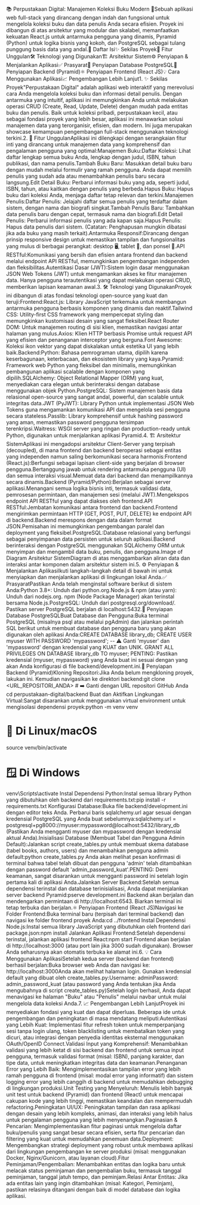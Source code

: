 📚 Perpustakaan Digital: Manajemen Koleksi Buku Modern 🚀Sebuah aplikasi web full-stack yang dirancang dengan indah dan fungsional untuk mengelola koleksi buku dan data penulis Anda secara efisien. Proyek ini dibangun di atas arsitektur yang modular dan skalabel, memanfaatkan kekuatan React.js untuk antarmuka pengguna yang dinamis, Pyramid (Python) untuk logika bisnis yang kokoh, dan PostgreSQL sebagai tulang punggung basis data yang andal.📖 Daftar Isi✨ Sekilas Proyek🚀 Fitur Unggulan🛠️ Teknologi yang Digunakan🏗️ Arsitektur Sistem⚙️ Penyiapan & Menjalankan Aplikasi✅ Prasyarat🐘 Penyiapan Database PostgreSQL🐍 Penyiapan Backend (Pyramid)⚛️ Penyiapan Frontend (React JS)💡 Cara Menggunakan Aplikasi📈 Pengembangan Lebih Lanjut1. ✨ Sekilas Proyek"Perpustakaan Digital" adalah aplikasi web interaktif yang merevolusi cara Anda mengelola koleksi buku dan informasi detail penulis. Dengan antarmuka yang intuitif, aplikasi ini memungkinkan Anda untuk melakukan operasi CRUD (Create, Read, Update, Delete) dengan mudah pada entitas buku dan penulis. Baik untuk koleksi pribadi, perpustakaan kecil, atau sebagai fondasi proyek yang lebih besar, aplikasi ini menawarkan solusi manajemen data yang terorganisir, efisien, dan modern. Ini juga merupakan showcase kemampuan pengembangan full-stack menggunakan teknologi terkini.2. 🚀 Fitur UnggulanAplikasi ini dilengkapi dengan serangkaian fitur inti yang dirancang untuk manajemen data yang komprehensif dan pengalaman pengguna yang optimal:Manajemen Buku:Daftar Koleksi: Lihat daftar lengkap semua buku Anda, lengkap dengan judul, ISBN, tahun publikasi, dan nama penulis.Tambah Buku Baru: Masukkan detail buku baru dengan mudah melalui formulir yang ramah pengguna. Anda dapat memilih penulis yang sudah ada atau menambahkan penulis baru secara langsung.Edit Detail Buku: Perbarui informasi buku yang ada, seperti judul, ISBN, tahun, atau kaitkan dengan penulis yang berbeda.Hapus Buku: Hapus buku dari koleksi Anda, menjaga daftar tetap relevan dan terkini.Manajemen Penulis:Daftar Penulis: Jelajahi daftar semua penulis yang terdaftar dalam sistem, dengan nama dan biografi singkat.Tambah Penulis Baru: Tambahkan data penulis baru dengan cepat, termasuk nama dan biografi.Edit Detail Penulis: Perbarui informasi penulis yang ada kapan saja.Hapus Penulis: Hapus data penulis dari sistem. (Catatan: Penghapusan mungkin dibatasi jika ada buku yang masih terkait).Antarmuka Responsif:Dirancang dengan prinsip responsive design untuk memastikan tampilan dan fungsionalitas yang mulus di berbagai perangkat: desktop 🖥️, tablet 📱, dan ponsel 🤳.API RESTful:Komunikasi yang bersih dan efisien antara frontend dan backend melalui endpoint API RESTful, memungkinkan pengembangan independen dan fleksibilitas.Autentikasi Dasar (JWT):Sistem login dasar menggunakan JSON Web Tokens (JWT) untuk mengamankan akses ke fitur manajemen data. Hanya pengguna terautentikasi yang dapat melakukan operasi CRUD, memberikan lapisan keamanan awal.3. 🛠️ Teknologi yang DigunakanProyek ini dibangun di atas fondasi teknologi open-source yang kuat dan teruji:Frontend:React.js: Library JavaScript terkemuka untuk membangun antarmuka pengguna berbasis komponen yang dinamis dan reaktif.Tailwind CSS: Utility-first CSS framework yang mempercepat styling dan memungkinkan kustomisasi desain yang sangat fleksibel.React Router DOM: Untuk manajemen routing di sisi klien, memastikan navigasi antar halaman yang mulus.Axios: Klien HTTP berbasis Promise untuk request API yang efisien dan penanganan interceptor yang berguna.Font Awesome: Koleksi ikon vektor yang dapat diskalakan untuk estetika UI yang lebih baik.Backend:Python: Bahasa pemrograman utama, dipilih karena keserbagunaan, keterbacaan, dan ekosistem library yang kaya.Pyramid: Framework web Python yang fleksibel dan minimalis, memungkinkan pembangunan aplikasi scalable dengan komponen yang dipilih.SQLAlchemy: Object Relational Mapper (ORM) yang kuat, menyediakan cara elegan untuk berinteraksi dengan database menggunakan objek Python.PostgreSQL: Sistem manajemen basis data relasional open-source yang sangat andal, powerful, dan scalable untuk integritas data.JWT (PyJWT): Library Python untuk implementasi JSON Web Tokens guna mengamankan komunikasi API dan mengelola sesi pengguna secara stateless.Passlib: Library komprehensif untuk hashing password yang aman, memastikan password pengguna tersimpan terenkripsi.Waitress: WSGI server yang ringan dan production-ready untuk Python, digunakan untuk menjalankan aplikasi Pyramid.4. 🏗️ Arsitektur SistemAplikasi ini mengadopsi arsitektur Client-Server yang terpisah (decoupled), di mana frontend dan backend beroperasi sebagai entitas yang independen namun saling berkomunikasi secara harmonis:Frontend (React.js):Berfungsi sebagai lapisan client-side yang berjalan di browser pengguna.Bertanggung jawab untuk rendering antarmuka pengguna (UI) dan semua interaksi visual.Memuat data dari backend dan menampilkannya secara dinamis.Backend (Pyramid/Python):Berjalan sebagai server aplikasi.Menangani semua logika bisnis inti, termasuk validasi data, pemrosesan permintaan, dan manajemen sesi (melalui JWT).Mengekspos endpoint API RESTful yang dapat diakses oleh frontend.API RESTful:Jembatan komunikasi antara frontend dan backend.Frontend mengirimkan permintaan HTTP (GET, POST, PUT, DELETE) ke endpoint API di backend.Backend merespons dengan data dalam format JSON.Pemisahan ini memungkinkan pengembangan paralel dan deployment yang fleksibel.PostgreSQL:Database relasional yang berfungsi sebagai penyimpanan data persisten untuk seluruh aplikasi.Backend berinteraksi dengan PostgreSQL menggunakan SQLAlchemy ORM untuk menyimpan dan mengambil data buku, penulis, dan pengguna.Image of Diagram Arsitektur SistemDiagram di atas menggambarkan aliran data dan interaksi antar komponen dalam arsitektur sistem ini.5. ⚙️ Penyiapan & Menjalankan AplikasiIkuti langkah-langkah detail di bawah ini untuk menyiapkan dan menjalankan aplikasi di lingkungan lokal Anda.✅ PrasyaratPastikan Anda telah menginstal software berikut di sistem Anda:Python 3.8+: Unduh dari python.org.Node.js & npm (atau yarn): Unduh dari nodejs.org. npm (Node Package Manager) akan terinstal bersama Node.js.PostgreSQL: Unduh dari postgresql.org/download/. Pastikan server PostgreSQL berjalan di localhost:5432.🐘 Penyiapan Database PostgreSQLBuat Database dan Pengguna:Buka terminal PostgreSQL (misalnya psql atau melalui pgAdmin) dan jalankan perintah SQL berikut untuk membuat database dan pengguna baru yang akan digunakan oleh aplikasi Anda:CREATE DATABASE library_db;
CREATE USER myuser WITH PASSWORD 'mypassword'; -- ⚠️ Ganti 'myuser' dan 'mypassword' dengan kredensial yang KUAT dan UNIK.
GRANT ALL PRIVILEGES ON DATABASE library_db TO myuser;
PENTING: Pastikan kredensial (myuser, mypassword) yang Anda buat ini sesuai dengan yang akan Anda konfigurasi di file backend/development.ini.🐍 Penyiapan Backend (Pyramid)Kloning Repositori:Jika Anda belum mengkloning proyek, lakukan ini. Kemudian navigasikan ke direktori backend:git clone <URL_REPOSITORI_ANDA> # ➡️ Ganti dengan URL repositori GitHub Anda
cd perpustakaan-digital/backend
Buat dan Aktifkan Lingkungan Virtual:Sangat disarankan untuk menggunakan virtual environment untuk mengisolasi dependensi proyek:python -m venv venv
# 🐧 Di Linux/macOS
source venv/bin/activate
# 🪟 Di Windows
venv\Scripts\activate
Instal Dependensi Python:Instal semua library Python yang dibutuhkan oleh backend dari requirements.txt:pip install -r requirements.txt
Konfigurasi Database:Buka file backend/development.ini dengan editor teks Anda. Perbarui baris sqlalchemy.url agar sesuai dengan kredensial PostgreSQL yang Anda buat sebelumnya:sqlalchemy.url = postgresql+pg8000://myuser:mypassword@localhost:5432/library_db
(Pastikan Anda mengganti myuser dan mypassword dengan kredensial aktual Anda).Inisialisasi Database (Membuat Tabel dan Pengguna Admin Default):Jalankan script create_tables.py untuk membuat skema database (tabel books, authors, users) dan menambahkan pengguna admin default:python create_tables.py
Anda akan melihat pesan konfirmasi di terminal bahwa tabel telah dibuat dan pengguna 'admin' telah ditambahkan dengan password default 'admin_password_kuat'.PENTING: Demi keamanan, sangat disarankan untuk mengganti password ini setelah login pertama kali di aplikasi Anda.Jalankan Server Backend:Setelah semua dependensi terinstal dan database terinisialisasi, Anda dapat menjalankan server backend Pyramid:pserve development.ini
Backend akan berjalan dan mendengarkan permintaan di http://localhost:6543. Biarkan terminal ini tetap terbuka dan berjalan.⚛️ Penyiapan Frontend (React JS)Navigasi ke Folder Frontend:Buka terminal baru (terpisah dari terminal backend) dan navigasi ke folder frontend proyek Anda:cd ../frontend
Instal Dependensi Node.js:Instal semua library JavaScript yang dibutuhkan oleh frontend dari package.json:npm install
Jalankan Aplikasi Frontend:Setelah dependensi terinstal, jalankan aplikasi frontend React:npm start
Frontend akan berjalan di http://localhost:3000 (atau port lain jika 3000 sudah digunakan). Browser Anda seharusnya akan otomatis terbuka ke alamat ini.6. 💡 Cara Menggunakan AplikasiSetelah kedua server (backend dan frontend) berhasil berjalan:Buka browser web Anda dan navigasi ke: http://localhost:3000Anda akan melihat halaman login. Gunakan kredensial default yang dibuat oleh create_tables.py:Username: adminPassword: admin_password_kuat (atau password yang Anda tentukan jika Anda mengubahnya di script create_tables.py)Setelah login berhasil, Anda dapat menavigasi ke halaman "Buku" atau "Penulis" melalui navbar untuk mulai mengelola data koleksi Anda.7. 📈 Pengembangan Lebih LanjutProyek ini menyediakan fondasi yang kuat dan dapat diperluas. Beberapa ide untuk pengembangan dan peningkatan di masa mendatang meliputi:Autentikasi yang Lebih Kuat: Implementasi fitur refresh token untuk memperpanjang sesi tanpa login ulang, token blacklisting untuk membatalkan token yang dicuri, atau integrasi dengan penyedia identitas eksternal menggunakan OAuth/OpenID Connect.Validasi Input yang Komprehensif: Menambahkan validasi yang lebih ketat di sisi backend dan frontend untuk semua input pengguna, termasuk validasi format (misal: ISBN), panjang karakter, dan tipe data, untuk meningkatkan integritas data dan keamanan.Penanganan Error yang Lebih Baik: Mengimplementasikan tampilan error yang lebih ramah pengguna di frontend (misal: modal error yang informatif) dan sistem logging error yang lebih canggih di backend untuk memudahkan debugging di lingkungan produksi.Unit Testing yang Menyeluruh: Menulis lebih banyak unit test untuk backend (Pyramid) dan frontend (React) untuk mencapai cakupan kode yang lebih tinggi, memastikan keandalan dan mempermudah refactoring.Peningkatan UI/UX: Peningkatan tampilan dan rasa aplikasi dengan desain yang lebih kompleks, animasi, dan interaksi yang lebih halus untuk pengalaman pengguna yang lebih menyenangkan.Paginasian & Pencarian: Mengimplementasikan fitur paginasi untuk mengelola daftar buku/penulis yang sangat besar secara efisien, serta fitur pencarian dan filtering yang kuat untuk memudahkan penemuan data.Deployment: Mengembangkan strategi deployment yang robust untuk membawa aplikasi dari lingkungan pengembangan ke server produksi (misal: menggunakan Docker, Nginx/Gunicorn, atau layanan cloud).Fitur Peminjaman/Pengembalian: Menambahkan entitas dan logika baru untuk melacak status peminjaman dan pengembalian buku, termasuk tanggal peminjaman, tanggal jatuh tempo, dan peminjam.Relasi Antar Entitas: Jika ada entitas lain yang ingin ditambahkan (misal: Kategori, Peminjam), pastikan relasinya ditangani dengan baik di model database dan logika aplikasi.
